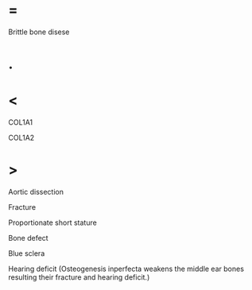 # =

Brittle bone disese

# .

# <

COL1A1

COL1A2

# >

Aortic dissection

Fracture

Proportionate short stature

Bone defect

Blue sclera

Hearing deficit (Osteogenesis inperfecta weakens the middle ear bones resulting their fracture and hearing deficit.)
